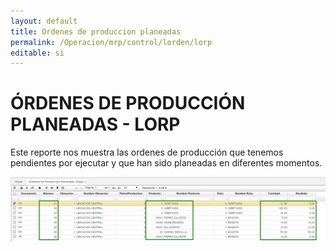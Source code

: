 ```yaml
---
layout: default
title: Ordenes de produccion planeadas
permalink: /Operacion/mrp/control/lorden/lorp
editable: si
---
```


# ÓRDENES DE PRODUCCIÓN PLANEADAS - LORP  


Este reporte nos muestra las ordenes de producción que tenemos pendientes por ejecutar y que han sido planeadas en diferentes momentos.  


![](lorp1.png)





